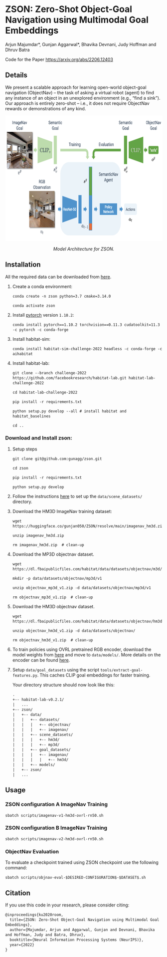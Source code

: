 # ZSON: Zero-Shot Object-Goal Navigation using Multimodal Goal Embeddings

Arjun Majumdar*, Gunjan Aggarwal*, Bhavika Devnani, Judy Hoffman and Dhruv Batra

Code for the Paper https://arxiv.org/abs/2206.12403

## Details

We present a scalable approach for learning open-world object-goal navigation (ObjectNav) – the task of asking a virtual robot (agent) to find any instance of an object in an unexplored environment (e.g., “find a sink”). Our approach is entirely zero-shot – i.e., it does not require ObjectNav rewards or demonstrations of any kind.

<p align="center">
  <img src="imgs/zson_approach.png"  height="400">

  <p align="center"><i>Model Architecture for ZSON. </i></p>
</p>

## Installation
All the required data can be downloaded from [here](https://huggingface.co/gunjan050/ZSON/tree/main).

1. Create a conda environment:
   ```
   conda create -n zson python=3.7 cmake=3.14.0
   ```
   ```
   conda activate zson
   ```

1. Install [pytorch](https://pytorch.org/) version `1.10.2`:
   ```
   conda install pytorch==1.10.2 torchvision==0.11.3 cudatoolkit=11.3 -c pytorch -c conda-forge
   ```

1. Install habitat-sim:
   ```
   conda install habitat-sim-challenge-2022 headless -c conda-forge -c aihabitat
   ```

1. Install habitat-lab:
   ```
   git clone --branch challenge-2022 https://github.com/facebookresearch/habitat-lab.git habitat-lab-challenge-2022
   ```
   ```
   cd habitat-lab-challenge-2022
   ```
   ```
   pip install -r requirements.txt
   ```
   ```
   python setup.py develop --all # install habitat and habitat_baselines
   ```
   ```
   cd ..
   ```


### Download and Install zson:
1. Setup steps
   ```
   git clone git@github.com:gunagg/zson.git
   ```
   ```
   cd zson
   ```
   ```
   pip install -r requirements.txt
   ```
   ```
   python setup.py develop
   ```

1. Follow the instructions [here](https://github.com/facebookresearch/habitat-sim/blob/main/DATASETS.md) to set up the `data/scene_datasets/` directory.

1. Download the HM3D ImageNav training dataset:

   ```
   wget https://huggingface.co/gunjan050/ZSON/resolve/main/imagenav_hm3d.zip
   ```
   ```
   unzip imagenav_hm3d.zip
   ```
   ```
   rm imagenav_hm3d.zip  # clean-up
   ```


1. Download the MP3D objectnav dataset.
   ```
   wget https://dl.fbaipublicfiles.com/habitat/data/datasets/objectnav/m3d/v1/objectnav_mp3d_v1.zip
   ```
   ```
   mkdir -p data/datasets/objectnav/mp3d/v1
   ```
   ```
   unzip objectnav_mp3d_v1.zip -d data/datasets/objectnav/mp3d/v1
   ```
   ```
   rm objectnav_mp3d_v1.zip  # clean-up
   ```


1. Download the HM3D objectnav dataset.
   ```
   wget https://dl.fbaipublicfiles.com/habitat/data/datasets/objectnav/hm3d/v1/objectnav_hm3d_v1.zip
   ```
   ```
   unzip objectnav_hm3d_v1.zip -d data/datasets/objectnav/
   ```
   ```
   rm objectnav_hm3d_v1.zip  # clean-up
   ```

1. To train policies using OVRL pretrained RGB encoder, download the model weights from [here](https://huggingface.co/gunjan050/ZSON/resolve/main/omnidata_DINO_02.pth) and move to `data/models/`.
More details on the encoder can be found [here](https://arxiv.org/pdf/2204.13226.pdf).

1. Setup `data/goal_datasets` using the script `tools/extract-goal-features.py`. This caches CLIP goal embeddings for faster training. 

   Your directory structure should now look like this:
   ```
   .
   +-- habitat-lab-v0.2.1/
   |   ...
   +-- zson/
   |   +-- data/
   |   |   +-- datasets/
   |   |   |   +-- objectnav/
   |   |   |   +-- imagenav/
   |   |   +-- scene_datasets/
   |   |   |   +-- hm3d/
   |   |   |   +-- mp3d/
   |   |   +-- goal_datasets/
   |   |   |   +-- imagenav/
   |   |   |   |   +-- hm3d/
   |   |   +-- models/
   |   +-- zson/
   |   ...
   ```

## Usage

### ZSON configuration A ImageNav Training

  ```
  sbatch scripts/imagenav-v1-hm3d-ovrl-rn50.sh
  ```
### ZSON configuration B ImageNav Training

  ```
  sbatch scripts/imagenav-v2-hm3d-ovrl-rn50.sh
  ```

### ObjectNav Evaluation

To evaluate a checkpoint trained using ZSON checkpoint use the following command:

  ```
  sbatch scripts/objnav-eval-$DESIRED-CONFIGURATION$-$DATASET$.sh
  ```

## Citation

If you use this code in your research, please consider citing:
```
@inproceedings{ku2020room,
  title={ZSON: Zero-Shot Object-Goal Navigation using Multimodal Goal Embeddings},
  author={Majumdar, Arjun and Aggarwal, Gunjan and Devnani, Bhavika and Hoffman, Judy and Batra, Dhruv},
  booktitle={Neural Information Processing Systems (NeurIPS)},
  year={2022}
}
```

